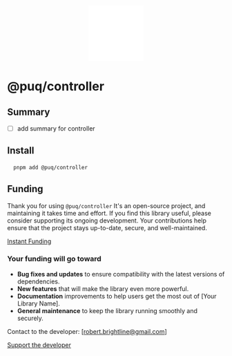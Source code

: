 <p align="center">
  <img src="https://raw.githubusercontent.com/rbrightline/puq/refs/heads/main/libs/controller/favicon.png" alt="Logo" />
</p>

# @puq/controller

## Summary

- [ ] add summary for controller

## Install

```bash
  pnpm add @puq/controller
```

## Funding

Thank you for using `@puq/controller` It's an open-source project, and maintaining it takes time and effort. If you find this library useful, please consider supporting its ongoing development. Your contributions help ensure that the project stays up-to-date, secure, and well-maintained.

[Instant Funding](https://cash.app/$puqlib)

### Your funding will go toward

- **Bug fixes and updates** to ensure compatibility with the latest versions of dependencies.
- **New features** that will make the library even more powerful.
- **Documentation** improvements to help users get the most out of [Your Library Name].
- **General maintenance** to keep the library running smoothly and securely.

Contact to the developer: [robert.brightline@gmail.com]

[Support the developer](https://cash.app/$puqlib)
